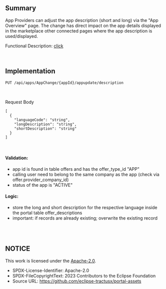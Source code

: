 ## Summary

App Providers can adjust the app description (short and long) via the "App Overview" page.
The change has direct impact on the app details displayed in the marketplace other connected pages where the app description is used/displayed.

Functional Description: [click](<./docs/user/04.%20App(s)/06.%20App%20Change%20Process/03.%20Change%20App%20Description.md>)

<br>

## Implementation

```diff
PUT /api/apps/AppChange/{appId}/appupdate/description
```

<br>

Request Body

    [
      {
        "languageCode": "string",
        "longDescription": "string",
        "shortDescription": "string"
      }
    ]

<br>

#### Validation:

- app id is found in table offers and has the offer_type_id "APP"
- calling user need to belong to the same company as the app (check via offer.provider_company_id)
- status of the app is "ACTIVE"

#### Logic:

- store the long and short description for the respective language inside the portal table offer_descriptions
- important: if records are already existing; overwrite the existing record

<br>
<br>

## NOTICE

This work is licensed under the [Apache-2.0](https://www.apache.org/licenses/LICENSE-2.0).

- SPDX-License-Identifier: Apache-2.0
- SPDX-FileCopyrightText: 2023 Contributors to the Eclipse Foundation
- Source URL: https://github.com/eclipse-tractusx/portal-assets
